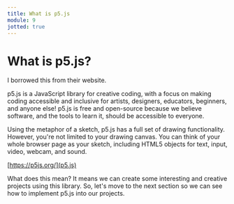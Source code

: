 ```yaml
---
title: What is p5.js
module: 9
jotted: true
---
```


# What is p5.js?

I borrowed this from their website.

p5.js is a JavaScript library for creative coding, with a focus on making coding accessible and inclusive for artists, designers, educators, beginners, and anyone else! p5.js is free and open-source because we believe software, and the tools to learn it, should be accessible to everyone.

Using the metaphor of a sketch, p5.js has a full set of drawing functionality. However, you're not limited to your drawing canvas. You can think of your whole browser page as your sketch, including HTML5 objects for text, input, video, webcam, and sound.

[https://p5js.org/](p5.js)

What does this mean? It means we can create some interesting and creative projects using this library.  So, let's move to the next section so we can see how to implement p5.js into our projects. 